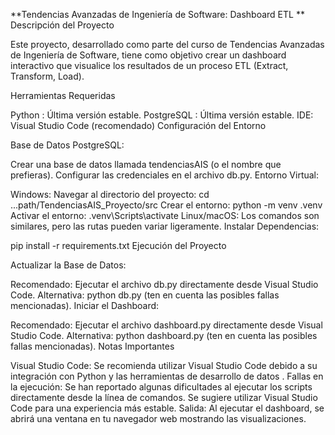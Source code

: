 **Tendencias Avanzadas de Ingeniería de Software: Dashboard ETL **
Descripción del Proyecto

Este proyecto, desarrollado como parte del curso de Tendencias Avanzadas de Ingeniería de Software, tiene como objetivo crear un dashboard interactivo  que visualice los resultados de un proceso ETL (Extract, Transform, Load).

Herramientas Requeridas

Python : Última versión estable.
PostgreSQL : Última versión estable.
IDE: Visual Studio Code (recomendado)
Configuración del Entorno

Base de Datos PostgreSQL:

Crear una base de datos llamada tendenciasAIS (o el nombre que prefieras).
Configurar las credenciales en el archivo db.py.
Entorno Virtual:

Windows:
Navegar al directorio del proyecto: cd ...path/TendenciasAIS_Proyecto/src
Crear el entorno: python -m venv .venv
Activar el entorno: .venv\Scripts\activate
Linux/macOS:
Los comandos son similares, pero las rutas pueden variar ligeramente.
Instalar Dependencias:

pip install -r requirements.txt
Ejecución del Proyecto

Actualizar la Base de Datos:

Recomendado: Ejecutar el archivo db.py directamente desde Visual Studio Code.
Alternativa: python db.py (ten en cuenta las posibles fallas mencionadas).
Iniciar el Dashboard:

Recomendado: Ejecutar el archivo dashboard.py directamente desde Visual Studio Code.
Alternativa: python dashboard.py (ten en cuenta las posibles fallas mencionadas).
Notas Importantes

Visual Studio Code: Se recomienda utilizar Visual Studio Code debido a su integración con Python y las herramientas de desarrollo de datos .
Fallas en la ejecución: Se han reportado algunas dificultades al ejecutar los scripts directamente desde la línea de comandos. Se sugiere utilizar Visual Studio Code para una experiencia más estable.
Salida: Al ejecutar el dashboard, se abrirá una ventana en tu navegador web mostrando las visualizaciones.